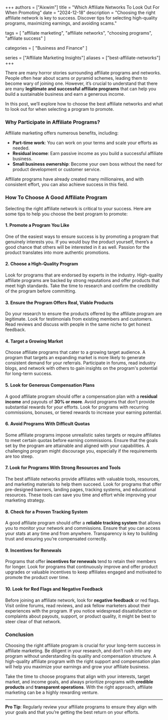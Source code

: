 +++
authors = ["Aixwim"]
title = "Which Affiliate Networks To Look Out For When Promoting"
date = "2024-12-18"
description = "Choosing the right affiliate network is key to success. Discover tips for selecting high-quality programs, maximizing earnings, and avoiding scams."

tags = [
  "affiliate marketing",
  "affiliate networks",
  "choosing programs",
  "affiliate success"
]

categories = [
  "Business and Finance"
]

series = ["Affiliate Marketing Insights"]
aliases = ["best-affiliate-networks"]
+++

There are many horror stories surrounding affiliate programs and networks. People often hear about scams or pyramid schemes, leading them to become wary of joining one. However, it’s crucial to understand that there are many **legitimate and successful affiliate programs** that can help you build a sustainable business and earn a generous income.

In this post, we’ll explore how to choose the best affiliate networks and what to look out for when selecting a program to promote.

### Why Participate in Affiliate Programs?

Affiliate marketing offers numerous benefits, including:

- **Part-time work**: You can work on your terms and scale your efforts as needed.
- **Residual income**: Earn passive income as you build a successful affiliate business.
- **Small business ownership**: Become your own boss without the need for product development or customer service.

Affiliate programs have already created many millionaires, and with consistent effort, you can also achieve success in this field.

### How To Choose A Good Affiliate Program

Selecting the right affiliate network is critical to your success. Here are some tips to help you choose the best program to promote:

#### 1. **Promote a Program You Like**

One of the easiest ways to ensure success is by promoting a program that genuinely interests you. If you would buy the product yourself, there’s a good chance that others will be interested in it as well. Passion for the product translates into more authentic promotions.

#### 2. **Choose a High-Quality Program**

Look for programs that are endorsed by experts in the industry. High-quality affiliate programs are backed by strong reputations and offer products that meet high standards. Take the time to research and confirm the credibility of the program before committing.

#### 3. **Ensure the Program Offers Real, Viable Products**

Do your research to ensure the products offered by the affiliate program are legitimate. Look for testimonials from existing members and customers. Read reviews and discuss with people in the same niche to get honest feedback.

#### 4. **Target a Growing Market**

Choose affiliate programs that cater to a growing target audience. A program that targets an expanding market is more likely to generate consistent demand for your referrals. Participate in forums, read industry blogs, and network with others to gain insights on the program's potential for long-term success.

#### 5. **Look for Generous Compensation Plans**

A good affiliate program should offer a compensation plan with a **residual income** and payouts of **30% or more**. Avoid programs that don’t provide substantial rewards for your efforts. Look for programs with recurring commissions, bonuses, or tiered rewards to increase your earning potential.

#### 6. **Avoid Programs With Difficult Quotas**

Some affiliate programs impose unrealistic sales targets or require affiliates to meet certain quotas before earning commissions. Ensure that the goals set by the program are attainable and aligned with your capabilities. A challenging program might discourage you, especially if the requirements are too steep.

#### 7. **Look for Programs With Strong Resources and Tools**

The best affiliate networks provide affiliates with valuable tools, resources, and marketing materials to help them succeed. Look for programs that offer pre-designed banners, landing pages, tracking systems, and educational resources. These tools can save you time and effort while improving your marketing strategy.

#### 8. **Check for a Proven Tracking System**

A good affiliate program should offer a **reliable tracking system** that allows you to monitor your network and commissions. Ensure that you can access your stats at any time and from anywhere. Transparency is key to building trust and ensuring you’re compensated correctly.

#### 9. **Incentives for Renewals**

Programs that offer **incentives for renewals** tend to retain their members for longer. Look for programs that continuously improve and offer product upgrades or valuable incentives to keep affiliates engaged and motivated to promote the product over time.

#### 10. **Look for Red Flags and Negative Feedback**

Before joining an affiliate network, look for **negative feedback** or red flags. Visit online forums, read reviews, and ask fellow marketers about their experiences with the program. If you notice widespread dissatisfaction or complaints about payouts, support, or product quality, it might be best to steer clear of that network.

### Conclusion

Choosing the right affiliate program is crucial for your long-term success in affiliate marketing. Be diligent in your research, and don’t rush into any program without understanding its quality and compensation structure. A high-quality affiliate program with the right support and compensation plan will help you maximize your earnings and grow your affiliate business.

Take the time to choose programs that align with your interests, target market, and income goals, and always prioritize programs with **credible products** and **transparent operations**. With the right approach, affiliate marketing can be a highly rewarding venture.

---

**Pro Tip**: Regularly review your affiliate programs to ensure they align with your goals and that you’re getting the best return on your efforts.
